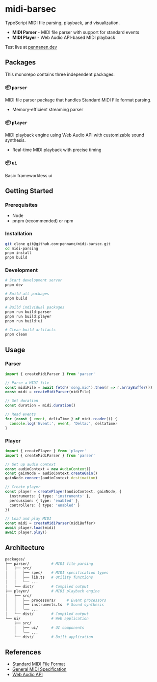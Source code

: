 # midi-barsec

TypeScript MIDI file parsing, playback, and visualization.

- **MIDI Parser** - MIDI file parser with support for standard events
- **MIDI Player** - Web Audio API-based MIDI playback

Test live at [pennanen.dev](https://midi-barsec.pennanen.dev/)

## Packages

This monorepo contains three independent packages:

### 📦 `parser`

MIDI file parser package that handles Standard MIDI File format parsing.

- Memory-efficient streaming parser

### 📦 `player`

MIDI playback engine using Web Audio API with customizable sound synthesis.

- Real-time MIDI playback with precise timing

### 📦 `ui`

Basic frameworkless ui


## Getting Started

### Prerequisites

- Node
- pnpm (recommended) or npm

### Installation

```bash
git clone git@github.com:pennane/midi-barsec.git
cd midi-parsing
pnpm install
pnpm build
```

### Development

```bash
# Start development server
pnpm dev

# Build all packages
pnpm build

# Build individual packages
pnpm run build:parser
pnpm run build:player
pnpm run build:ui

# Clean build artifacts
pnpm clean
```

## Usage

### Parser

```typescript
import { createMidiParser } from 'parser'

// Parse a MIDI file
const midiFile = await fetch('song.mid').then(r => r.arrayBuffer())
const midi = createMidiParser(midiFile)

// Get duration
const duration = midi.duration()

// Read events
for (const { event, deltaTime } of midi.reader()) {
  console.log('Event:', event, 'Delta:', deltaTime)
}
```

### Player

```typescript
import { createPlayer } from 'player'
import { createMidiParser } from 'parser'

// Set up audio context
const audioContext = new AudioContext()
const gainNode = audioContext.createGain()
gainNode.connect(audioContext.destination)

// Create player
const player = createPlayer(audioContext, gainNode, {
  instruments: { type: 'instruments' },
  percussion: { type: 'enabled' },
  controllers: { type: 'enabled' }
})

// Load and play MIDI
const midi = createMidiParser(midiBuffer)
await player.load(midi)
await player.play()
```

## Architecture

```sh
packages/
├── parser/          # MIDI file parsing
│   ├── src/
│   │   ├── spec/    # MIDI specification types
│   │   ├── lib.ts   # Utility functions
│   │   └── ...
│   └── dist/        # Compiled output
├── player/          # MIDI playback engine  
│   ├── src/
│   │   ├── processors/     # Event processors
│   │   ├── instruments.ts  # Sound synthesis
│   │   └── ...
│   └── dist/        # Compiled output
└── ui/              # Web application
    ├── src/
    │   ├── ui/      # UI components
    │   └── ...
    └── dist/        # Built application
```

## References

- [Standard MIDI File Format](https://www.music.mcgill.ca/~ich/classes/mumt306/StandardMIDIfileformat.html)
- [General MIDI Specification](https://www.midi.org/specifications-old/item/gm-level-1-sound-set)
- [Web Audio API](https://developer.mozilla.org/en-US/docs/Web/API/Web_Audio_API)
